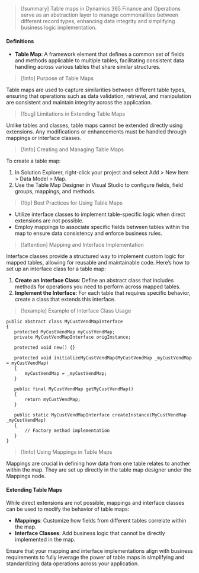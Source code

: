 >[!summary]
>Table maps in Dynamics 365 Finance and Operations serve as an abstraction layer to manage commonalities between different record types, enhancing data integrity and simplifying business logic implementation.

#### Definitions
- **Table Map**: A framework element that defines a common set of fields and methods applicable to multiple tables, facilitating consistent data handling across various tables that share similar structures.

>[!info] Purpose of Table Maps

Table maps are used to capture similarities between different table types, ensuring that operations such as data validation, retrieval, and manipulation are consistent and maintain integrity across the application.

>[!bug] Limitations in Extending Table Maps

Unlike tables and classes, table maps cannot be extended directly using extensions. Any modifications or enhancements must be handled through mappings or interface classes.

>[!info] Creating and Managing Table Maps

To create a table map:
1. In Solution Explorer, right-click your project and select Add > New Item > Data Model > Map.
2. Use the Table Map Designer in Visual Studio to configure fields, field groups, mappings, and methods.

>[!tip] Best Practices for Using Table Maps

- Utilize interface classes to implement table-specific logic when direct extensions are not possible.
- Employ mappings to associate specific fields between tables within the map to ensure data consistency and enforce business rules.

>[!attention] Mapping and Interface Implementation

Interface classes provide a structured way to implement custom logic for mapped tables, allowing for reusable and maintainable code. Here’s how to set up an interface class for a table map:

1. **Create an Interface Class**: Define an abstract class that includes methods for operations you need to perform across mapped tables.
2. **Implement the Interface**: For each table that requires specific behavior, create a class that extends this interface.

>[!example] Example of Interface Class Usage

```X++
public abstract class MyCustVendMapInterface
{
   protected MyCustVendMap myCustVendMap;
   private MyCustVendMapInterface origInstance;

   protected void new() {}

   protected void initializeMyCustVendMap(MyCustVendMap _myCustVendMap = myCustVendMap)
   {
       myCustVendMap = _myCustVendMap;
   }

   public final MyCustVendMap getMyCustVendMap()
   {
       return myCustVendMap;
   }

   public static MyCustVendMapInterface createInstance(MyCustVendMap _myCustVendMap)
   {
       // Factory method implementation
   }
}
```

>[!info] Using Mappings in Table Maps

Mappings are crucial in defining how data from one table relates to another within the map. They are set up directly in the table map designer under the Mappings node.

#### Extending Table Maps

While direct extensions are not possible, mappings and interface classes can be used to modify the behavior of table maps:

- **Mappings**: Customize how fields from different tables correlate within the map.
- **Interface Classes**: Add business logic that cannot be directly implemented in the map.

Ensure that your mapping and interface implementations align with business requirements to fully leverage the power of table maps in simplifying and standardizing data operations across your application.